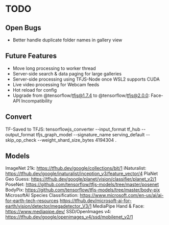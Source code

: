 # TODO

## Open Bugs

- Better handle duplicate folder names in gallery view

## Future Features

- Move long processing to worker thread
- Server-side search & data paging for large galleries
- Server-side processing using TFJS-Node once WSL2 supports CUDA
- Live video processing for Webcam feeds
- Hot reload for config
- Upgrade from @tensorflow/tfjs@1.7.4 to @tensorflow/tfjs@2.0.0: Face-API Incompatibility

## Convert

TF-Saved to TFJS:
    tensorflowjs_converter --input_format tf_hub --output_format tfjs_graph_model --signature_name serving_default --skip_op_check --weight_shard_size_bytes 4194304 <url> .

## Models

ImageNet 21k: <https://tfhub.dev/google/collections/bit/1>
iNaturalist: <https://tfhub.dev/google/inaturalist/inception_v3/feature_vector/4>
PlaNet Geo Guess: <https://tfhub.dev/google/planet/vision/classifier/planet_v2/1>
PoseNet: <https://github.com/tensorflow/tfjs-models/tree/master/posenet>
BodyPix: <https://github.com/tensorflow/tfjs-models/tree/master/body-pix>
MicrosoftAI Species Classification: <https://www.microsoft.com/en-us/ai/ai-for-earth-tech-resources> <https://tfhub.dev/microsoft-ai-for-earth/vision/detector/megadetector_V3/1>
MediaPipe Hand & Face: <https://www.mediapipe.dev/>
SSD/OpenImages v4: <https://tfhub.dev/google/openimages_v4/ssd/mobilenet_v2/1>
